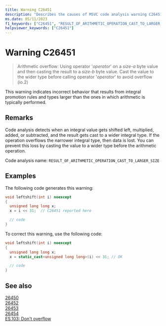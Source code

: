 ```yaml
---
title: Warning C26451
description: "Describes the causes of MSVC code analysis warning C26451, and shows how to fix it."
ms.date: 05/11/2023
f1_keywords: ["C26451", "RESULT_OF_ARITHMETIC_OPERATION_CAST_TO_LARGER_SIZE"]
helpviewer_keywords: ["C26451"]
---
```

# Warning C26451

> Arithmetic overflow: Using operator '*operator*' on a *size-a* byte value and then casting the result to a *size-b* byte value. Cast the value to the wider type before calling operator '*operator*' to avoid overflow (io.2)

This warning indicates incorrect behavior that results from integral promotion rules and types larger than the ones in which arithmetic is typically performed.

## Remarks

Code analysis detects when an integral value gets shifted left, multiplied, added, or subtracted, and the result gets cast to a wider integral type. If the operation overflows the narrower integral type, then data is lost. You can prevent this loss by casting the value to a wider type before the arithmetic operation.

Code analysis name: `RESULT_OF_ARITHMETIC_OPERATION_CAST_TO_LARGER_SIZE`

## Examples

The following code generates this warning:

```cpp
void leftshift(int i) noexcept
{
  unsigned long long x;
  x = i << 31;  // C26451 reported here

  // code
}
```

To correct this warning, use the following code:

```cpp
void leftshift(int i) noexcept
{
  unsigned long long x;
  x = static_cast<unsigned long long>(i) << 31; // OK

  // code
}
```

## See also

[26450](c26450.md)\
[26452](c26452.md)\
[26453](c26453.md)\
[26454](c26454.md)\
[ES.103: Don't overflow](https://github.com/isocpp/CppCoreGuidelines/blob/master/CppCoreGuidelines.md#Res-overflow)
